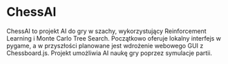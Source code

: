 # ChessAI
ChessAI to projekt AI do gry w szachy, wykorzystujący Reinforcement Learning i Monte Carlo Tree Search. Początkowo oferuje lokalny interfejs w pygame, a w przyszłości planowane jest wdrożenie webowego GUI z Chessboard.js. Projekt umożliwia AI naukę gry poprzez symulacje partii.
